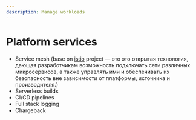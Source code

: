 ```yaml
---
description: Manage workloads
---
```


# Platform services

* Service mesh (base on [istio](https://istio.io/) project — это это открытая технология, дающая разработчикам возможность подключать сети различных микросервисов, а также управлять ими и обеспечивать их безопасность вне зависимости от платформы, источника и производителя.)
* Serverless builds
* CI/CD pipelines
* Full stack logging
* Chargeback
